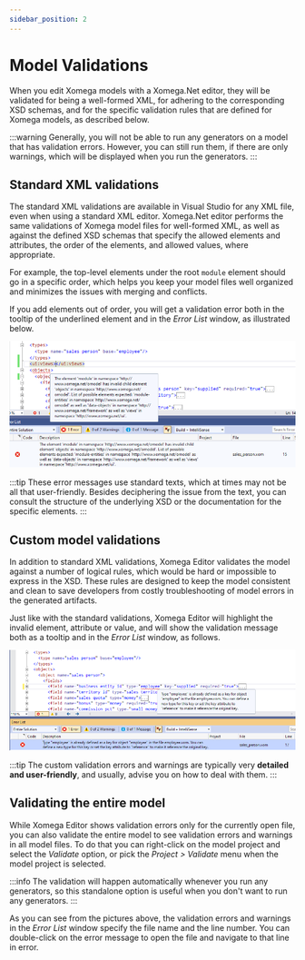 ```yaml
---
sidebar_position: 2
---
```


# Model Validations

When you edit Xomega models with a Xomega.Net editor, they will be validated for being a well-formed XML, for adhering to the corresponding XSD schemas, and for the specific validation rules that are defined for Xomega models, as described below.

:::warning
Generally, you will not be able to run any generators on a model that has validation errors. However, you can still run them, if there are only warnings, which will be displayed when you run the generators.
:::

## Standard XML validations

The standard XML validations are available in Visual Studio for any XML file, even when using a standard XML editor. Xomega.Net editor performs the same validations of Xomega model files for well-formed XML, as well as against the defined XSD schemas that specify the allowed elements and attributes, the order of the elements, and allowed values, where appropriate.

For example, the top-level elements under the root `module` element should go in a specific order, which helps you keep your model files well organized and minimizes the issues with merging and conflicts.

If you add elements out of order, you will get a validation error both in the tooltip of the underlined element and in the *Error List* window, as illustrated below.

![XML validation](img/validation-xml.png)

:::tip
These error messages use standard texts, which at times may not be all that user-friendly. Besides deciphering the issue from the text, you can consult the structure of the underlying XSD or the documentation for the specific elements.
:::

## Custom model validations

In addition to standard XML validations, Xomega Editor validates the model against a number of logical rules, which would be hard or impossible to express in the XSD. These rules are designed to keep the model consistent and clean to save developers from costly troubleshooting of model errors in the generated artifacts.

Just like with the standard validations, Xomega Editor will highlight the invalid element, attribute or value, and will show the validation message both as a tooltip and in the *Error List* window, as follows.

![Model validation](img/validation-xom.png)

:::tip
The custom validation errors and warnings are typically very **detailed and user-friendly**, and usually, advise you on how to deal with them.
:::

## Validating the entire model

While Xomega Editor shows validation errors only for the currently open file, you can also validate the entire model to see validation errors and warnings in all model files. To do that you can right-click on the model project and select the *Validate* option, or pick the *Project > Validate* menu when the model project is selected.

:::info
The validation will happen automatically whenever you run any generators, so this standalone option is useful when you don't want to run any generators.
:::

As you can see from the pictures above, the validation errors and warnings in the *Error List* window specify the file name and the line number. You can double-click on the error message to open the file and navigate to that line in error.